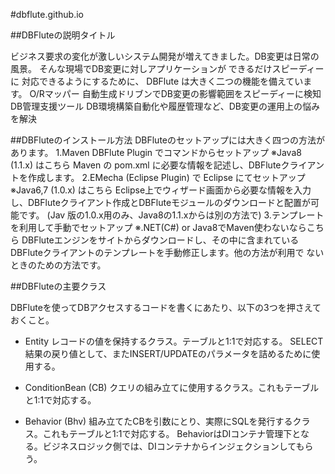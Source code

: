 #dbflute.github.io

##DBFluteの説明タイトル
<p>ビジネス要求の変化が激しいシステム開発が増えてきました。DB変更は日常の風景。
そんな現場でDB変更に対しアプリケーションが できるだけスピーディーに 対応できるようにするために、
DBFlute は大きく二つの機能を備えています。
O/Rマッパー
自動生成ドリブンでDB変更の影響範囲をスピーディーに検知
DB管理支援ツール
DB環境構築自動化や履歴管理など、DB変更の運用上の悩みを解決

##DBFluteのインストール方法
DBFluteのセットアップには大きく四つの方法があります。
1.Maven DBFlute Plugin でコマンドからセットアップ ※Java8 (1.1.x) はこちら
  Maven の pom.xml に必要な情報を記述し、DBFluteクライアントを作成します。
2.EMecha (Eclipse Plugin) で Eclipse にてセットアップ ※Java6,7 (1.0.x) はこちら
  Eclipse上でウィザード画面から必要な情報を入力し、DBFluteクライアント作成とDBFluteモジュールのダウンロードと配置が可能です。 (Jav
  版の1.0.x用のみ、Java8の1.1.xからは別の方法で)
3.テンプレートを利用して手動でセットアップ ※.NET(C#) or Java8でMaven使わないならこちら
  DBFluteエンジンをサイトからダウンロードし、その中に含まれているDBFluteクライアントのテンプレートを手動修正します。他の方法が利用で
  ないときのための方法です。

##DBFluteの主要クラス

DBFluteを使ってDBアクセスするコードを書くにあたり、以下の3つを押さえておくこと。

- Entity
レコードの値を保持するクラス。テーブルと1:1で対応する。
SELECT結果の戻り値として、またINSERT/UPDATEのパラメータを詰めるために使用する。

- ConditionBean (CB)
クエリの組み立てに使用するクラス。これもテーブルと1:1で対応する。

- Behavior (Bhv)
組み立てたCBを引数にとり、実際にSQLを発行するクラス。これもテーブルと1:1で対応する。
BehaviorはDIコンテナ管理下となる。ビジネスロジック側では、DIコンテナからインジェクションしてもらう。
